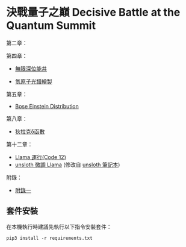 # 決戰量子之巔 Decisive Battle at the Quantum Summit

第二章：


第四章：

* [無限深位能井](https://colab.research.google.com/github/QuMCoding/Decisive-Battle-at-the-Quantum-Summit/blob/main/Chapter-4/Code_4-1.ipynb)

* [氫原子光譜繪製](https://colab.research.google.com/github/QuMCoding/Decisive-Battle-at-the-Quantum-Summit/blob/main/Chapter-4/Code_4-4.ipynb)

第五章：

* [Bose Einstein Distribution](https://colab.research.google.com/github/QuMCoding/Decisive-Battle-at-the-Quantum-Summit/blob/main/Chapter-5/Code_5.ipynb)

第八章：

* [狄拉克δ函數](https://colab.research.google.com/github/QuMCoding/Decisive-Battle-at-the-Quantum-Summit/blob/main/Chapter-8/Code_8.ipynb)

第十二章：
* [Llama 運行(Code 12)](https://colab.research.google.com/github/QuMCoding/Decisive-Battle-at-the-Quantum-Summit/blob/main/Chapter-12/Code_12.ipynb)
* [unsloth 微調 Llama](https://colab.research.google.com/github/QuMCoding/Decisive-Battle-at-the-Quantum-Summit/blob/main/Chapter-12/Code_12-3_unsloth%E5%BE%AE%E8%AA%BFLlama-3-8B.ipynb) (修改自 [unsloth 筆記本](https://colab.research.google.com/drive/1XamvWYinY6FOSX9GLvnqSjjsNflxdhNc))

附錄：

* [附錄一](https://colab.research.google.com/github/QuMCoding/Decisive-Battle-at-the-Quantum-Summit/blob/main/%E9%99%84%E9%8C%84/%E9%99%84%E9%8C%84%E4%B8%80.ipynb)

## 套件安裝

在本機執行時建議先執行以下指令安裝套件：
```
pip3 install -r requirements.txt
```